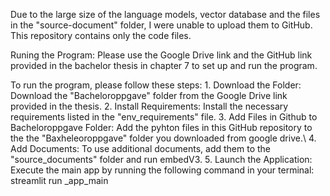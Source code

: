 Due to the large size of the language models, vector database and the files in the "source-document" folder, I were unable to upload them to GitHub.
This repository contains only the code files.

Runing the Program: 
Please use the Google Drive link and the GitHub link provided in the bachelor thesis in chapter 7 to set up and run the program. 

To run the program, please follow these steps:
    1. Download the Folder: Download the "Bacheloroppgave" folder from the Google Drive link provided in the thesis.
    2. Install Requirements: Install the necessary requirements listed in the "env_requirements" file.
    3. Add Files in Github to Bacheloroppgave Folder: Add the pyhton files in this GitHub repository to the the "Baxheleoroppgave" folder you downloaded from google drive.\\ 
    4. Add Documents: To use additional documents, add them to the "source_documents" folder and run embedV3.
    5. Launch the Application: Execute the main app by running the following command in your terminal: streamlit run _app_main


